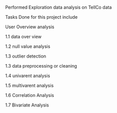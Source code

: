 Performed Exploration data analysis on TellCo data

Tasks Done  for this project include

User Overview analysis

1.1 data over view

1.2 null value analysis

1.3 outlier detection

1.3 data preprocessing or cleaning

1.4 univarent analysis

1.5 multivarent analysis

1.6 Correlation Analysis

1.7 Bivariate Analysis
